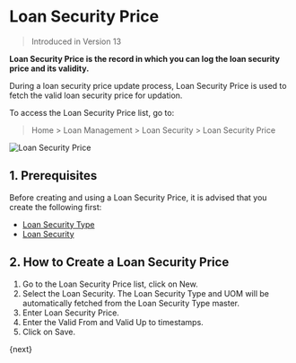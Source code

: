 <!-- add-breadcrumbs -->
# Loan Security Price
> Introduced in Version 13

**Loan Security Price is the record in which you can log the loan security price and its validity.**

During a loan security price update process, Loan Security Price is used to fetch the valid loan security
price for updation.

To access the Loan Security Price list, go to:
> Home > Loan Management > Loan Security > Loan Security Price


<img class="screenshot" alt="Loan Security Price" src="{{docs_base_url}}/v13/assets/img/loan-management/loan-security-price.png">


## 1. Prerequisites
Before creating and using a Loan Security Price, it is advised that you create the following first:

* [Loan Security Type](/docs/v13/user/manual/en/loan-management/loan-security-type)
* [Loan Security](/docs/v13/user/manual/en/loan-management/loan-security)

## 2. How to Create a Loan Security Price
1. Go to the Loan Security Price list, click on New.
2. Select the Loan Security. The Loan Security Type and UOM will be automatically fetched from the Loan Security Type master.
3. Enter Loan Security Price.
4. Enter the Valid From and Valid Up to timestamps.
7. Click on Save.

{next}

